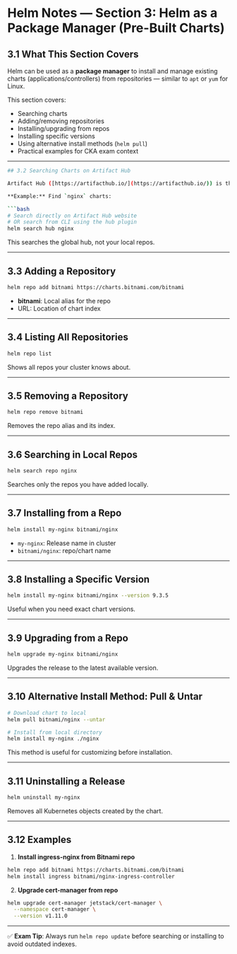 # Helm Notes — Section 3: Helm as a Package Manager (Pre-Built Charts)

## 3.1 What This Section Covers

Helm can be used as a **package manager** to install and manage existing charts (applications/controllers) from repositories — similar to `apt` or `yum` for Linux.

This section covers:

* Searching charts
* Adding/removing repositories
* Installing/upgrading from repos
* Installing specific versions
* Using alternative install methods (`helm pull`)
* Practical examples for CKA exam context

---
```bash
## 3.2 Searching Charts on Artifact Hub

Artifact Hub ([https://artifacthub.io/](https://artifacthub.io/)) is the central registry for Helm charts.

**Example:** Find `nginx` charts:

```bash
# Search directly on Artifact Hub website
# OR search from CLI using the hub plugin
helm search hub nginx
```

This searches the global hub, not your local repos.

---

## 3.3 Adding a Repository

```bash
helm repo add bitnami https://charts.bitnami.com/bitnami
```

* **bitnami**: Local alias for the repo
* URL: Location of chart index

---

## 3.4 Listing All Repositories

```bash
helm repo list
```

Shows all repos your cluster knows about.

---

## 3.5 Removing a Repository

```bash
helm repo remove bitnami
```

Removes the repo alias and its index.

---

## 3.6 Searching in Local Repos

```bash
helm search repo nginx
```

Searches only the repos you have added locally.

---

## 3.7 Installing from a Repo

```bash
helm install my-nginx bitnami/nginx
```

* `my-nginx`: Release name in cluster
* `bitnami/nginx`: repo/chart name

---

## 3.8 Installing a Specific Version

```bash
helm install my-nginx bitnami/nginx --version 9.3.5
```

Useful when you need exact chart versions.

---

## 3.9 Upgrading from a Repo

```bash
helm upgrade my-nginx bitnami/nginx
```

Upgrades the release to the latest available version.

---

## 3.10 Alternative Install Method: Pull & Untar

```bash
# Download chart to local
helm pull bitnami/nginx --untar

# Install from local directory
helm install my-nginx ./nginx
```

This method is useful for customizing before installation.

---

## 3.11 Uninstalling a Release

```bash
helm uninstall my-nginx
```

Removes all Kubernetes objects created by the chart.

---

## 3.12 Examples

1. **Install ingress-nginx from Bitnami repo**

```bash
helm repo add bitnami https://charts.bitnami.com/bitnami
helm install ingress bitnami/nginx-ingress-controller
```

2. **Upgrade cert-manager from repo**

```bash
helm upgrade cert-manager jetstack/cert-manager \
  --namespace cert-manager \
  --version v1.11.0
```

---

✅ **Exam Tip**: Always run `helm repo update` before searching or installing to avoid outdated indexes.
```
